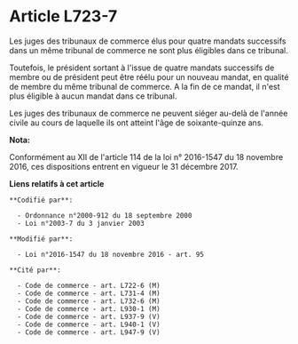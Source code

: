 # Article L723-7

Les juges des tribunaux de commerce élus pour quatre mandats successifs dans un même tribunal de commerce ne sont plus
éligibles dans ce tribunal. 

Toutefois, le président sortant à l'issue de quatre mandats successifs de membre ou de président peut être réélu pour un
nouveau mandat, en qualité de membre du même tribunal de commerce. A la fin de ce mandat, il n'est plus éligible à aucun
mandat dans ce tribunal.

Les juges des tribunaux de commerce ne peuvent siéger au-delà de l'année civile au cours de laquelle ils ont atteint l'âge de
soixante-quinze ans.

**Nota:**

Conformément au XII de l'article 114 de la loi n° 2016-1547 du 18 novembre 2016, ces dispositions entrent en vigueur le 31
décembre 2017.

**Liens relatifs à cet article**

	**Codifié par**:

	  - Ordonnance n°2000-912 du 18 septembre 2000
	  - Loi n°2003-7 du 3 janvier 2003

	**Modifié par**:

	  - Loi n°2016-1547 du 18 novembre 2016 - art. 95

	**Cité par**:

	  - Code de commerce - art. L722-6 (M)
	  - Code de commerce - art. L731-4 (M)
	  - Code de commerce - art. L732-6 (M)
	  - Code de commerce - art. L930-1 (M)
	  - Code de commerce - art. L937-9 (V)
	  - Code de commerce - art. L940-1 (V)
	  - Code de commerce - art. L947-9 (V)
